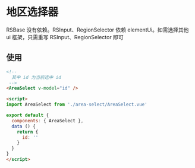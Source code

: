 # 地区选择器

RSBase 没有依赖。RSInput、RegionSelector 依赖 elementUi。如需选择其他 ui 框架，只需重写 RSInput、RegionSelector 即可


## 使用

```html
<!-- 
  其中 id 为当前选中 id
 -->
<AreaSelect v-model="id" />

<script>
import AreaSelect from './area-select/AreaSelect.vue'

export default {
  components: { AreaSelect },
  data () {
    return {
      id: ''
    }
  }
}
</script>
```
